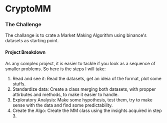 # CryptoMM

### The Challenge
The challange is to crate a Market Making Algorithm using 
binance's datasets as starting point.

#### Project Breakdown

As any complex project, it is easier to tackle if you look as a sequence of smaller problems. So here is the steps I will take:

1. Read and see it: Read the datasets, get an ideia of the format, plot some stuffs.
2. Standardize data: Create a class merging both datasets, with propper attirbutes and methods, to make it easier to handle.
3. Exploratory Analysis: Make some hypothesis, test them, try to make sense with the data and find some predictability.
4. Create the Algo: Create  the MM class using the insights acquired in step 3.
